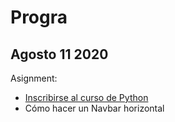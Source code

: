 # Progra
## Agosto 11 2020
Asignment:
- [Inscribirse al curso de Python](https://edube.org/study/pe1)
- Cómo hacer un Navbar horizontal
